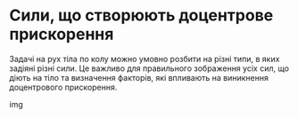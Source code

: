 # Сили, що створюють доцентрове прискорення

Задачi на рух тiла по колу можно умовно розбити на рiзнi типи, в яких задiянi рiзнi сили. Це важливо для правильного зображення усiх сил, що дiють на тiло та визначення факторiв, якi впливають на виникнення доцентрового прискорення.

img